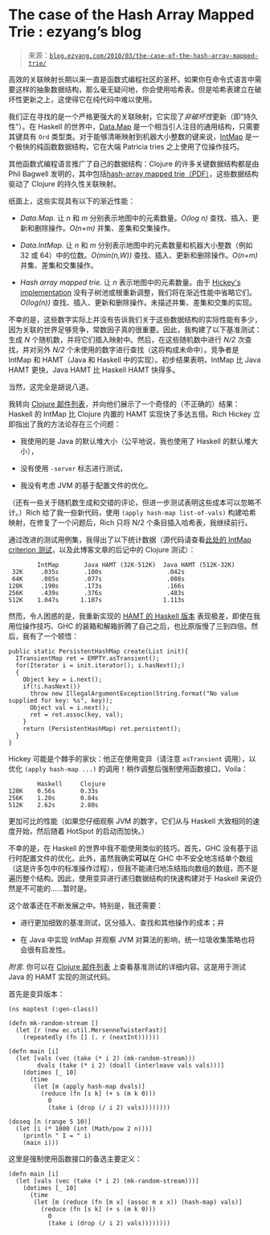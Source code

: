 <!--yml

category: 未分类

date: 2024-07-01 18:18:24

-->

# The case of the Hash Array Mapped Trie : ezyang’s blog

> 来源：[`blog.ezyang.com/2010/03/the-case-of-the-hash-array-mapped-trie/`](http://blog.ezyang.com/2010/03/the-case-of-the-hash-array-mapped-trie/)

高效的关联映射长期以来一直是函数式编程社区的圣杯。如果你在命令式语言中需要这样的抽象数据结构，那么毫无疑问地，你会使用哈希表。但是哈希表建立在破坏性更新之上，这使得它在纯代码中难以使用。

我们正在寻找的是一个严格更强大的关联映射，它实现了*非破坏性*更新（即“持久性”）。在 Haskell 的世界中，[Data.Map](http://www.haskell.org/ghc/docs/6.10.4/html/libraries/containers/Data-Map.html) 是一个相当引人注目的通用结构，只需要其键具有 `Ord` 类型类。对于能够清晰映射到机器大小整数的键来说，[IntMap](http://hackage.haskell.org/packages/archive/containers/0.1.0.1/doc/html/Data-IntMap.html) 是一个极快的纯函数数据结构，它在大端 Patricia tries 之上使用了位操作技巧。

其他函数式编程语言推广了自己的数据结构：Clojure 的许多关键数据结构都是由 Phil Bagwell 发明的，其中包括[hash-array mapped trie（PDF）](http://lampwww.epfl.ch/papers/idealhashtrees.pdf)，这些数据结构驱动了 Clojure 的持久性关联映射。

纸面上，这些实现具有以下的渐近性能：

+   *Data.Map.* 让 *n* 和 *m* 分别表示地图中的元素数量。*O(log n)* 查找、插入、更新和删除操作。*O(n+m)* 并集、差集和交集操作。

+   *Data.IntMap.* 让 *n* 和 *m* 分别表示地图中的元素数量和机器大小整数（例如 32 或 64）中的位数。*O(min(n,W))* 查找、插入、更新和删除操作。*O(n+m)* 并集、差集和交集操作。

+   *Hash array mapped trie.* 让 *n* 表示地图中的元素数量。由于 [Hickey's implementation](http://github.com/richhickey/clojure/blob/master/src/jvm/clojure/lang/PersistentHashMap.java) 没有子树池或根重新调整，我们将在渐近性能中省略它们。*O(log(n))* 查找、插入、更新和删除操作。未描述并集、差集和交集的实现。

不幸的是，这些数字实际上并没有告诉我们关于这些数据结构的实际性能有多少，因为关联的世界足够竞争，常数因子真的很重要。因此，我构建了以下基准测试：生成 *N* 个随机数，并将它们插入映射中。然后，在这些随机数中进行 *N/2* 次查找，并对另外 *N/2* 个未使用的数字进行查找（这将构成未命中）。竞争者是 IntMap 和 HAMT（Java 和 Haskell 中的实现）。初步结果表明，IntMap 比 Java HAMT 更快，Java HAMT 比 Haskell HAMT 快得多。

当然，这完全是胡说八道。

我转向 [Clojure 邮件列表](http://groups.google.com/group/clojure/browse_thread/thread/776943086de213f9)，并向他们展示了一个奇怪的（不正确的）结果：Haskell 的 IntMap 比 Clojure 内置的 HAMT 实现快了多达五倍。Rich Hickey 立即指出了我的方法论存在三个问题：

+   我使用的是 Java 的默认堆大小（公平地说，我也使用了 Haskell 的默认堆大小），

+   没有使用 `-server` 标志进行测试，

+   我没有考虑 JVM 的基于配置文件的优化。

（还有一些关于随机数生成和交错的评论，但进一步测试表明这些成本可以忽略不计。）Rich 给了我一些新代码，使用 `(apply hash-map list-of-vals)` 构建哈希映射，在修复了一个问题后，Rich 只将 N/2 个条目插入哈希表，我继续前行。

通过改进的测试用例集，我得出了以下统计数据（源代码请查看[此处的 IntMap criterion 测试](http://github.com/ezyang/hamt/blob/master/IntMapTest.hs)，以及此博客文章的后记中的 Clojure 测试）：

```
        IntMap       Java HAMT (32K-512K)  Java HAMT (512K-32K)
 32K     .035s       .100s                  .042s
 64K     .085s       .077s                  .088s
128K     .190s       .173s                  .166s
256K     .439s       .376s                  .483s
512K    1.047s      1.107s                 1.113s

```

然而，令人困惑的是，我重新实现的 [HAMT 的 Haskell 版本](http://github.com/ezyang/hamt) 表现极差，即使在我用位操作技巧、GHC 的装箱和解箱折腾了自己之后，也比原版慢了三到四倍。然后，我有了一个顿悟：

```
public static PersistentHashMap create(List init){
  ITransientMap ret = EMPTY.asTransient();
  for(Iterator i = init.iterator(); i.hasNext();)
  {
    Object key = i.next();
    if(!i.hasNext())
      throw new IllegalArgumentException(String.format("No value supplied for key: %s", key));
      Object val = i.next();
      ret = ret.assoc(key, val);
    }
    return (PersistentHashMap) ret.persistent();
  }
}

```

Hickey 可能是个棘手的家伙：他正在使用变异（请注意 `asTransient` 调用），以优化 `(apply hash-map ...)` 的调用！稍作调整后强制使用函数接口，Voila：

```
        Haskell     Clojure
128K    0.56s       0.33s
256K    1.20s       0.84s
512K    2.62s       2.80s

```

更加可比的性能（如果您仔细观察 JVM 的数字，它们从与 Haskell 大致相同的速度开始，然后随着 HotSpot 的启动而加快。）

不幸的是，在 Haskell 的世界中我不能使用类似的技巧。首先，GHC 没有基于运行时配置文件的优化。此外，虽然我确实**可以**在 GHC 中不安全地冻结单个数组（这是许多包中的标准操作过程），但我不能递归地冻结指向数组的数组，而不是遍历整个结构。因此，使用变异进行递归数据结构的快速构建对于 Haskell 来说仍然是不可能的......暂时是。

这个故事还在不断发展之中。特别是，我还需要：

+   进行更加细致的基准测试，区分插入、查找和其他操作的成本；并

+   在 Java 中实现 IntMap 并观察 JVM 对算法的影响，统一垃圾收集策略也将会很有启发性。

*附言.* 你可以在 [Clojure 邮件列表](http://groups.google.com/group/clojure/browse_thread/thread/776943086de213f9) 上查看基准测试的详细内容。这是用于测试 Java 的 HAMT 实现的测试代码。

首先是变异版本：

```
(ns maptest (:gen-class))

(defn mk-random-stream []
  (let [r (new ec.util.MersenneTwisterFast)]
    (repeatedly (fn [] (. r (nextInt))))))

(defn main [i]
  (let [vals (vec (take (* i 2) (mk-random-stream)))
        dvals (take (* i 2) (doall (interleave vals vals)))]
    (dotimes [_ 10]
      (time
       (let [m (apply hash-map dvals)]
         (reduce (fn [s k] (+ s (m k 0)))
           0
           (take i (drop (/ i 2) vals))))))))

(doseq [n (range 5 10)]
  (let [i (* 1000 (int (Math/pow 2 n)))]
    (println " I = " i)
    (main i)))

```

这里是强制使用函数接口的备选主要定义：

```
(defn main [i]
  (let [vals (vec (take (* i 2) (mk-random-stream)))]
    (dotimes [_ 10]
      (time
       (let [m (reduce (fn [m x] (assoc m x x)) (hash-map) vals)]
         (reduce (fn [s k] (+ s (m k 0)))
           0
           (take i (drop (/ i 2) vals))))))))

```
